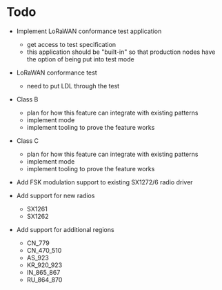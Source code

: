 Todo
====

- Implement LoRaWAN conformance test application
    - get access to test specification
    - this application should be "built-in" so that production nodes have
      the option of being put into test mode
    
- LoRaWAN conformance test
    - need to put LDL through the test

- Class B
    - plan for how this feature can integrate with existing patterns
    - implement mode
    - implement tooling to prove the feature works

- Class C
    - plan for how this feature can integrate with existing patterns
    - implement mode
    - implement tooling to prove the feature works
        
- Add FSK modulation support to existing SX1272/6 radio driver
        
- Add support for new radios
    - SX1261
    - SX1262

- Add support for additional regions    
    - CN_779
    - CN_470_510
    - AS_923
    - KR_920_923
    - IN_865_867
    - RU_864_870    
